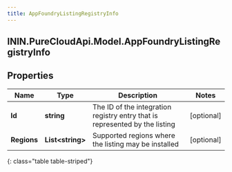 ```yaml
---
title: AppFoundryListingRegistryInfo
---
```

## ININ.PureCloudApi.Model.AppFoundryListingRegistryInfo

## Properties

|Name | Type | Description | Notes|
|------------ | ------------- | ------------- | -------------|
| **Id** | **string** | The ID of the integration registry entry that is represented by the listing | [optional] |
| **Regions** | **List&lt;string&gt;** | Supported regions where the listing may be installed | [optional] |
{: class="table table-striped"}


